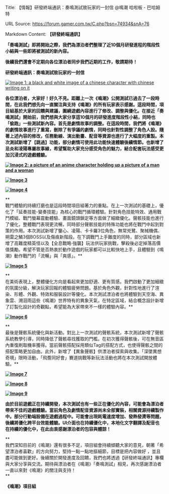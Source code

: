Title: 【情報】研發終端通訊：奏鳴測試致玩家的一封信 @鳴潮 哈啦板 - 巴哈姆特

URL Source: https://forum.gamer.com.tw/C.php?bsn=74934&snA=76

Markdown Content:
**【研發終端通訊】**

**「奏鳴測試」即將開始之際，我們為漂泊者們整理了近10個月研發進程的階段性小結與一些即將被測試的新內容。**

**後續我們還會不定期向各位漂泊者同步我們近期的工作，敬請期待！**

**研發終端通訊：奏鳴測試致玩家的一封信**

[![Image 1: a black and white image of a chinese character with chinese writing on it](https://truth.bahamut.com.tw/s01/202402/forum/74934/96add5b7c5feb6e21f0e55fe21661c2a.JPG)](https://truth.bahamut.com.tw/s01/202402/forum/74934/96add5b7c5feb6e21f0e55fe21661c2a.JPG)

**各位漂泊者，大家好！好久不見。距離上一次《鳴潮》公開測試已過去了一段時間，在此我們想先向一直關注與支持《鳴潮》的所有玩家表示感謝。這段時間，項目組基於大家的回饋與建議，圍繞遊戲內容進行了修改、調整與優化。在接近「奏鳴測試」開始前，我們想與大家分享這10個月的研發進度階段性小結，同時也「偷跑」一些測試新內容。首先是劇情故事的調整。在這段時間，我們將《鳴潮》的劇情故事進行了重寫，刪除了有爭議的劇情，同時也針對性調整了角色人設。隨著上述內容的修改，任務動線、演出動畫、配音等資源也進行了大幅度的重製。本次測試新增了【跳過】功能，部分劇情可使用此功能快速體驗後續情節。也新增了忌炎和凌陽專屬故事線，希望幫助大家充分感受角色的魅力，結合配套玩法感受更加沉浸式的遊戲體驗。**

**[![Image 2: a picture of an anime character holding up a picture of a man and a woman](https://dev-hw-media-cdn-mingchao.kurogame.com/akiwebsite/images/1707926400000/41px04z9em54jtwcz1-1707987175376.png)](https://dev-hw-media-cdn-mingchao.kurogame.com/akiwebsite/images/1707926400000/41px04z9em54jtwcz1-1707987175376.png)**

**[![Image 3](https://dev-hw-media-cdn-mingchao.kurogame.com/object/1707926400000/gq1t6h1phhfbyfzflk-1707987187602.gif)](https://dev-hw-media-cdn-mingchao.kurogame.com/object/1707926400000/gq1t6h1phhfbyfzflk-1707987187602.gif)**

**[![Image 4](https://dev-hw-media-cdn-mingchao.kurogame.com/object/1707926400000/cyv8vfuidaex0t4jyz-1707987202481.gif)](https://dev-hw-media-cdn-mingchao.kurogame.com/object/1707926400000/cyv8vfuidaex0t4jyz-1707987202481.gif)**

**  
戰鬥體驗的持續打磨也是這段時間項目組著力的重點。在上一次測試的基礎上，優化了「延奏技能-變奏技能」為核心的戰鬥循環體驗。針對角色技能特效、通用戰鬥模組、戰鬥螢幕震動體驗、畫面鏡頭鎖定等方面做了細緻優化。聲骸技能也進行了優化，整體戰鬥表現更流暢，同時部分聲骸技能的特殊功能也將在戰鬥中起到對策的作用。本次測試新增了鑒心、凌陽、卡卡羅3位角色，無常兇鷺、聚械機偶、朔雷之鱗3個BOSS以及傷痕新階段。在下調戰鬥上手難度的同時，部分區域也新增了高難度精英怪以及【全息戰略·強襲】玩法供玩家挑戰，擊殺後必定掉落高價值獎勵。希望不管是否熱衷於動作遊戲的玩家都可以比較快地上手，且體驗到《鳴潮》動作戰鬥的「流暢」與「爽感」。**

**[![Image 5](https://dev-hw-media-cdn-mingchao.kurogame.com/object/1707926400000/kpcj7xq2bkh9rw49hi-1707987234556.gif)](https://dev-hw-media-cdn-mingchao.kurogame.com/object/1707926400000/kpcj7xq2bkh9rw49hi-1707987234556.gif)**

**  
在美術表現上，整體優化方向是看起來更加舒適、更有質感。我們啟動了更加細緻的氛圍分級，解決玩家回報的體驗疲勞問題。基於角色外觀，針對性地進行了渲染、形體、外觀、特效和服裝設計等優化。本次測試漂泊者也將體驗到天空海、異象雲、溯洄雨這些《鳴潮》世界特有的異象天氣，在特定區域，結合概念設計新增了訂製化設計的奇觀點，希望能為大家帶來不一樣的體驗內容。**

**[![Image 6](https://dev-hw-media-cdn-mingchao.kurogame.com/object/1707926400000/7zj83fr73mmjkvefnp-1707987260983.gif)](https://dev-hw-media-cdn-mingchao.kurogame.com/object/1707926400000/7zj83fr73mmjkvefnp-1707987260983.gif)**

**  
最後是聲骸系統優化與新活動。對比上一次測試的聲骸系統，本次測試新增了聲骸系統教學引導，同時降低了聲骸尋找獲取的門檻。在初次獲得聲骸後，可在無音區內重復刷取機率獲得。當前聲骸搭配採用類似Tag的搭配方式，也使得聲骸之間的搭配策略更加自由。此外，新增了【異象聲骸】供漂泊者探索與收集。「深墜異想奇境」限時活動，「飛簷同好會」賽道挑戰等新玩法活動也將在本次測試開放體驗。**

**[![Image 7](https://dev-hw-media-cdn-mingchao.kurogame.com/object/1707926400000/2pheivrq97w7hsj9o4-1707987280610.gif)](https://dev-hw-media-cdn-mingchao.kurogame.com/object/1707926400000/2pheivrq97w7hsj9o4-1707987280610.gif)**

**[![Image 8](https://dev-hw-media-cdn-mingchao.kurogame.com/object/1707926400000/0052uq6rpo3jvn1y63-1707987293966.gif)](https://dev-hw-media-cdn-mingchao.kurogame.com/object/1707926400000/0052uq6rpo3jvn1y63-1707987293966.gif)**

**[![Image 9](https://dev-hw-media-cdn-mingchao.kurogame.com/object/1707926400000/7ythi038kzy18u7zw2-1707987306345.gif)](https://dev-hw-media-cdn-mingchao.kurogame.com/object/1707926400000/7ythi038kzy18u7zw2-1707987306345.gif)**

**由於目前遊戲正在持續開發，本次測試也有一些正在優化的內容，可能會為漂泊者帶來不佳的遊戲體驗。當前角色及劇情配音資源尚未全部實裝，相關資源持續製作中。部分行動端設備在遊戲過程中。可能會出現耗電速度增加、發熱發燙等問題，後續將優化跨平台效能體驗。UI介面也在持續優化中，本地化文字翻譯及配音也在持續的優化中，在此由衷感謝漂泊者的包容與體諒！**

**  
我們深知目前的《鳴潮》還有很多不足，項目組會持續傾聽大家的意見，朝著「希望漂泊者喜歡」的方向努力，堅持一點一點地摳細節，目標是把內容做好 ，並且盡可能做到更好。後續關於開發進度及回饋，我們也將透過【研發終端通訊】專欄與大家分享與交流。期待與漂泊者在《鳴潮》「奏鳴測試」相見，再次感謝漂泊者一直以來對《鳴潮》的關注與支持！  
**

**《鳴潮》項目組**
